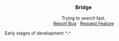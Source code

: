 <br />
<p align="center">
  <h3 align="center">Bridge</h3>
  <p align="center">
    Trying to search fast.
    <br />
    <a href="https://github.com/marcosfpr/ltrpp/issues">Report Bug</a>
    ·
    <a href="https://github.com/marcosfpr/ltrpp/issues">Request Feature</a>
  </p>
</p>

Early stages of development ^-^
